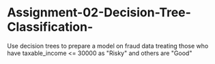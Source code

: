# Assignment-02-Decision-Tree-Classification-
Use decision trees to prepare a model on fraud data  treating those who have taxable_income &lt;= 30000 as "Risky" and others are "Good"

